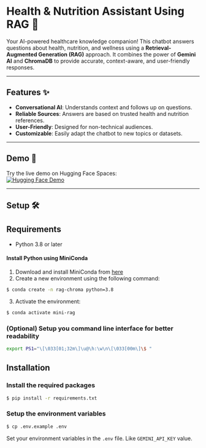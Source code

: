 # Health & Nutrition Assistant Using RAG 🌿

Your AI-powered healthcare knowledge companion! This chatbot answers questions about health, nutrition, and wellness using a **Retrieval-Augmented Generation (RAG)** approach. It combines the power of **Gemini AI** and **ChromaDB** to provide accurate, context-aware, and user-friendly responses.

---

## Features ✨

- **Conversational AI**: Understands context and follows up on questions.
- **Reliable Sources**: Answers are based on trusted health and nutrition references.
- **User-Friendly**: Designed for non-technical audiences.
- **Customizable**: Easily adapt the chatbot to new topics or datasets.

---

## Demo 🚀

Try the live demo on Hugging Face Spaces:  
[![Hugging Face Demo](https://img.shields.io/badge/🤗%20Hugging%20Face-Demo-blue)](https://huggingface.co/spaces/Saraay/Intelligent_Nutrition_assistant_Using_RAG)

---

## Setup 🛠️

## Requirements

- Python 3.8 or later

#### Install Python using MiniConda

1) Download and install MiniConda from [here](https://docs.anaconda.com/free/miniconda/#quick-command-line-install)
2) Create a new environment using the following command:
```bash
$ conda create -n rag-chroma python=3.8
```
3) Activate the environment:
```bash
$ conda activate mini-rag
```

### (Optional) Setup you command line interface for better readability

```bash
export PS1="\[\033[01;32m\]\u@\h:\w\n\[\033[00m\]\$ "
```

## Installation

### Install the required packages

```bash
$ pip install -r requirements.txt
```

### Setup the environment variables

```bash
$ cp .env.example .env
```

Set your environment variables in the `.env` file. Like `GEMINI_API_KEY` value.

